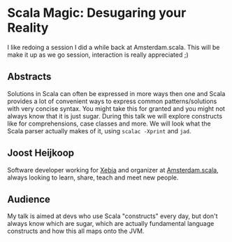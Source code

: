 # Scala Magic: Desugaring your Reality

I like redoing a session I did a while back at Amsterdam.scala. This will be make it up as we go session, interaction is 
really appreciated ;)

## Abstracts

Solutions in Scala can often be expressed in more ways then one and Scala provides a lot of convenient ways to express 
common patterns/solutions with very concise syntax. You might take this for granted and you might not always know that 
it is just sugar. 
During this talk we will explore constructs like for comprehensions, case classes and more. We will look what the 
Scala parser actually makes of it, using `scalac -Xprint` and `jad`.

## Joost Heijkoop

Software developer working for [Xebia](http://www.xebia.com) and organizer at 
[Amsterdam.scala](http://www.meetup.com/amsterdam-scala/), always looking to learn, share, teach and meet new people.

## Audience

My talk is aimed at devs who use Scala "constructs" every day, but don't always know which are sugar, which are 
actually fundamental language constructs and how this all maps onto the JVM.
